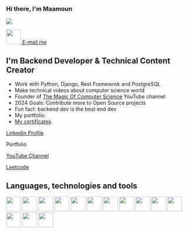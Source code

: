 ### Hi there, I'm Maamoun
![](https://komarev.com/ghpvc/?username=maamounhajnajeeb&style=for-the-badge)

[ <img src="https://cdn.jsdelivr.net/gh/devicons/devicon@latest/icons/linkedin/linkedin-original.svg" width="40px" height="40px" /> ](https://www.linkedin.com/in/maamoun-hajnajeeb/)
[E-mail me](mailto:maamoun.haj.najeeb@gmail.com "Maamoun's email")


## I'm Backend Developer & Technical Content Creator
* Work with Python, Django, Rest Framewrok and PostgreSQL
* Make technical videos about computer science world
* Founder of [The Magic Of Computer Science](https://www.youtube.com/@themagicofcomputerscience3270) YouTube channel
* 2024 Goals: Contribute more to Open Source projects
* Fun fact: backend dev is the best end dev
* My portfolio: 
* [My certificates](https://github.com/maamounhajnajeeb/Certificates).

</hr>

[Linkedin Profile](https://www.linkedin.com/in/maamoun-hajnajeeb/)

Portfolio

[YouTube Channel](https://www.youtube.com/@themagicofcomputerscience3270)

[Leetcode](https://leetcode.com/maamounhn/)


## Languages, technologies and tools
<div sytle="display: flex; flex-direction: row">
          <img src="https://cdn.jsdelivr.net/gh/devicons/devicon@latest/icons/python/python-original.svg" width="40px" height="40px"/>
          <img src="https://cdn.jsdelivr.net/gh/devicons/devicon@latest/icons/django/django-plain-wordmark.svg" width="40px" height="40px" />
          <img src="https://cdn.jsdelivr.net/gh/devicons/devicon@latest/icons/djangorest/djangorest-original.svg" width="40px" height="40px" />
          <img src="https://cdn.jsdelivr.net/gh/devicons/devicon@latest/icons/postgresql/postgresql-plain.svg" width="40px" height="40px" />
          <img src="https://cdn.jsdelivr.net/gh/devicons/devicon@latest/icons/sqlite/sqlite-original.svg" width="40px" height="40px" />
          <img src="https://cdn.jsdelivr.net/gh/devicons/devicon@latest/icons/docker/docker-original.svg" width="40px" height="40px" />
          <img src="https://cdn.jsdelivr.net/gh/devicons/devicon@latest/icons/javascript/javascript-original.svg" width="40px" height="40px" />
          <img src="https://cdn.jsdelivr.net/gh/devicons/devicon@latest/icons/json/json-original.svg" width="40px" height="40px" />
          <img src="https://cdn.jsdelivr.net/gh/devicons/devicon@latest/icons/html5/html5-original.svg" width="40px" height="40px" />
          <img src="https://cdn.jsdelivr.net/gh/devicons/devicon@latest/icons/css3/css3-original.svg" width="40px" height="40px" />
          <img src="https://cdn.jsdelivr.net/gh/devicons/devicon@latest/icons/postman/postman-original.svg" width="40px" height="40px" />
          <img src="https://cdn.jsdelivr.net/gh/devicons/devicon@latest/icons/git/git-original.svg" width="40px" height="40px" />
          <img src="https://cdn.jsdelivr.net/gh/devicons/devicon@latest/icons/github/github-original.svg" width="40px" height="40px" />
          <img src="https://cdn.jsdelivr.net/gh/devicons/devicon@latest/icons/vscode/vscode-original.svg" width="40px" height="40px" />
</div>
